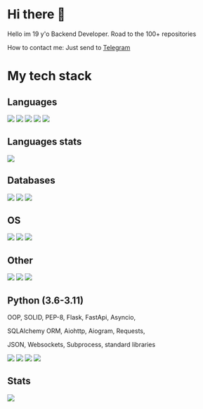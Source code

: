 <!--
**Vlad2030/Vlad2030** is a ✨ _special_ ✨ repository because its `README.md` (this file) appears on your GitHub profile.

Here are some ideas to get you started:

- 🔭 I’m currently working on ...
- 🌱 I’m currently learning ...
- 👯 I’m looking to collaborate on ...
- 🤔 I’m looking for help with ...
- 💬 Ask me about ...
- 📫 How to reach me: ...
- 😄 Pronouns: ...
- ⚡ Fun fact: ...
-->

<!-- from https://simpleicons.org/ and https://github.com/simple-icons/simple-icons/blob/develop/slugs.md -->

# Hi there 👋
Hello im 19 y'o Backend Developer.
Road to the 100+ repositories

How to contact me: Just send to [Telegram](https://t.me/tgbotproger)

# My tech stack

## Languages
![](https://img.shields.io/badge/Python-316192?style=for-the-badge&logo=python&logoColor=white&color=3776AB)
![](https://img.shields.io/badge/GNU%20Bash-316192?style=for-the-badge&logo=gnubash&logoColor=white&color=4EAA25)
![](https://img.shields.io/badge/Go-316192?style=for-the-badge&logo=go&logoColor=white&color=00ADD8)
![](https://img.shields.io/badge/C-316192?style=for-the-badge&logo=c&logoColor=black&color=A8B9CC)
![](https://img.shields.io/badge/Csharp-316192?style=for-the-badge&logo=csharp&logoColor=white&color=239120)


## Languages stats
<!-- Languages stats -->
![](https://github-readme-stats.vercel.app/api/top-langs/?username=Vlad2030&langs_count=15)


## Databases
<!-- Databases -->
![](https://img.shields.io/badge/MySQL-316192?style=for-the-badge&logo=mysql&logoColor=white&color=4479A1)
![](https://img.shields.io/badge/PostgreSQL-316192?style=for-the-badge&logo=postgresql&logoColor=white&color=4169E1)
![](https://img.shields.io/badge/MongoDB-316192?style=for-the-badge&logo=mongodb&logoColor=white&color=47A248)


## OS
<!-- OS -->
![](https://img.shields.io/badge/Linux-316192?style=for-the-badge&logo=linux&logoColor=black&color=FCC624)
![](https://img.shields.io/badge/Debian-316192?style=for-the-badge&logo=debian&logoColor=white&color=A81D33)
![](https://img.shields.io/badge/Ubuntu-316192?style=for-the-badge&logo=ubuntu&logoColor=white&color=E95420)


## Other
<!-- Something -->
![](https://img.shields.io/badge/Docker-316192?style=for-the-badge&logo=docker&logoColor=white&color=2496ED)
![](https://img.shields.io/badge/Kubernetes-316192?style=for-the-badge&logo=kubernetes&logoColor=white&color=326CE5)
![](https://img.shields.io/badge/code-316192?style=for-the-badge&logo=visualstudiocode&logoColor=white&color=007ACC)


## Python (3.6-3.11)
OOP, SOLID, PEP-8, Flask, FastApi, Asyncio,

SQLAlchemy ORM, Aiohttp, Aiogram, Requests,

JSON, Websockets, Subprocess, standard libraries
<!-- Python -->
![](https://img.shields.io/badge/fastapi-316192?style=for-the-badge&logo=fastapi&logoColor=white&color=009688)
![](https://img.shields.io/badge/Flask-316192?style=for-the-badge&logo=flask&logoColor=white&color=000000)
![](https://img.shields.io/badge/AIOHTTP-316192?style=for-the-badge&logo=aiohttp&logoColor=white&color=2C5BB4)
![](https://img.shields.io/badge/JSON-316192?style=for-the-badge&logo=json&logoColor=white&color=000000)





## Stats
![](https://github-readme-stats.vercel.app/api?username=Vlad2030&show_icons=true&theme=transparent)

<!--![Metrics](https://metrics.lecoq.io/Vlad2030?template=classic&languages=1&isocalendar=1&lines=1&base=header%2C%20activity%2C%20community%2C%20repositories%2C%20metadata&base.indepth=false&base.hireable=false&base.skip=false&isocalendar=false&isocalendar.duration=half-year&languages=false&languages.limit=8&languages.threshold=0%25&languages.other=false&languages.colors=github&languages.sections=most-used&languages.indepth=false&languages.analysis.timeout=15&languages.analysis.timeout.repositories=7.5&languages.categories=markup%2C%20programming&languages.recent.categories=markup%2C%20programming&languages.recent.load=300&languages.recent.days=14&lines=false&lines.sections=base&lines.repositories.limit=4&lines.history.limit=1&config.timezone=Europe%2FMoscow)-->
